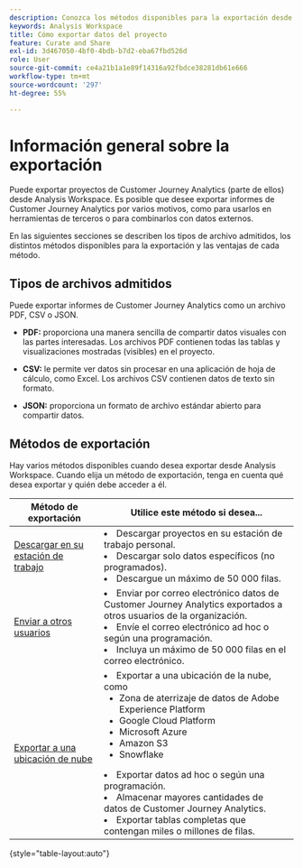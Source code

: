 ```yaml
---
description: Conozca los métodos disponibles para la exportación desde Analysis Workspace.
keywords: Analysis Workspace
title: Cómo exportar datos del proyecto
feature: Curate and Share
exl-id: 3d467050-4bf0-4bdb-b7d2-eba67fbd526d
role: User
source-git-commit: ce4a21b1a1e89f14316a92fbdce38281db61e666
workflow-type: tm+mt
source-wordcount: '297'
ht-degree: 55%

---
```


# Información general sobre la exportación

Puede exportar proyectos de Customer Journey Analytics (parte de ellos) desde Analysis Workspace. Es posible que desee exportar informes de Customer Journey Analytics por varios motivos, como para usarlos en herramientas de terceros o para combinarlos con datos externos.

En las siguientes secciones se describen los tipos de archivo admitidos, los distintos métodos disponibles para la exportación y las ventajas de cada método.

## Tipos de archivos admitidos

Puede exportar informes de Customer Journey Analytics como un archivo PDF, CSV o JSON.

* **PDF:** proporciona una manera sencilla de compartir datos visuales con las partes interesadas. Los archivos PDF contienen todas las tablas y visualizaciones mostradas (visibles) en el proyecto. 

* **CSV:** le permite ver datos sin procesar en una aplicación de hoja de cálculo, como Excel. Los archivos CSV contienen datos de texto sin formato.

* **JSON:** proporciona un formato de archivo estándar abierto para compartir datos.

## Métodos de exportación

Hay varios métodos disponibles cuando desea exportar desde Analysis Workspace. Cuando elija un método de exportación, tenga en cuenta qué desea exportar y quién debe acceder a él.

| Método de exportación | Utilice este método si desea... |
|---------|----------|
| [Descargar en su estación de trabajo](/help/analysis-workspace/export/download-send.md) | <li>Descargar proyectos en su estación de trabajo personal.</li><li>Descargar solo datos específicos (no programados).</li> <li>Descargue un máximo de 50 000 filas.</li> <!--true? Are there 2 different options to download to your workstation?--> <!-- is this emailing it? --> |
| [Enviar a otros usuarios](/help/analysis-workspace/export/t-schedule-report.md) | <li>Enviar por correo electrónico datos de Customer Journey Analytics exportados a otros usuarios de la organización.</li><li>Envíe el correo electrónico ad hoc o según una programación.</li> <li>Incluya un máximo de 50 000 filas en el correo electrónico.</li> <!--true?--> |
| [Exportar a una ubicación de nube](/help/analysis-workspace/export/export-cloud.md) | <li>Exportar a una ubicación de la nube, como <ul><li>Zona de aterrizaje de datos de Adobe Experience Platform</li><li>Google Cloud Platform</li><li>Microsoft Azure</li><li>Amazon S3</li><li>Snowflake</li></ul></li><li>Exportar datos ad hoc o según una programación.</li><li>Almacenar mayores cantidades de datos de Customer Journey Analytics.</li><li>Exportar tablas completas que contengan miles o millones de filas.<!-- What other things? Wiki talks about things that aren't even possible in Data Warehouse. What are they? --> </li> |

{style="table-layout:auto"}

